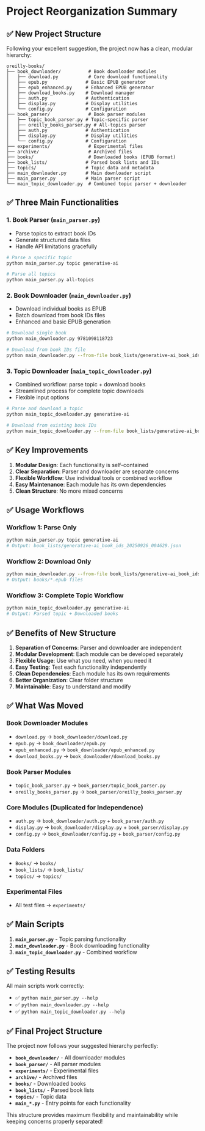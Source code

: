 # Project Reorganization Summary

## ✅ **New Project Structure**

Following your excellent suggestion, the project now has a clean, modular hierarchy:

```
oreilly-books/
├── book_downloader/          # Book downloader modules
│   ├── download.py           # Core download functionality
│   ├── epub.py              # Basic EPUB generator
│   ├── epub_enhanced.py     # Enhanced EPUB generator
│   ├── download_books.py    # Download manager
│   ├── auth.py              # Authentication
│   ├── display.py           # Display utilities
│   └── config.py            # Configuration
├── book_parser/              # Book parser modules
│   ├── topic_book_parser.py # Topic-specific parser
│   ├── oreilly_books_parser.py # All-topics parser
│   ├── auth.py              # Authentication
│   ├── display.py           # Display utilities
│   └── config.py            # Configuration
├── experiments/              # Experimental files
├── archive/                  # Archived files
├── books/                    # Downloaded books (EPUB format)
├── book_lists/              # Parsed book lists and IDs
├── topics/                  # Topic data and metadata
├── main_downloader.py       # Main downloader script
├── main_parser.py           # Main parser script
└── main_topic_downloader.py  # Combined topic parser + downloader
```

## ✅ **Three Main Functionalities**

### 1. **Book Parser** (`main_parser.py`)
- Parse topics to extract book IDs
- Generate structured data files
- Handle API limitations gracefully

```bash
# Parse a specific topic
python main_parser.py topic generative-ai

# Parse all topics
python main_parser.py all-topics
```

### 2. **Book Downloader** (`main_downloader.py`)
- Download individual books as EPUB
- Batch download from book IDs files
- Enhanced and basic EPUB generation

```bash
# Download single book
python main_downloader.py 9781098118723

# Download from book IDs file
python main_downloader.py --from-file book_lists/generative-ai_book_ids.json
```

### 3. **Topic Downloader** (`main_topic_downloader.py`)
- Combined workflow: parse topic + download books
- Streamlined process for complete topic downloads
- Flexible input options

```bash
# Parse and download a topic
python main_topic_downloader.py generative-ai

# Download from existing book IDs
python main_topic_downloader.py --from-file book_lists/generative-ai_book_ids.json
```

## ✅ **Key Improvements**

1. **Modular Design**: Each functionality is self-contained
2. **Clear Separation**: Parser and downloader are separate concerns
3. **Flexible Workflow**: Use individual tools or combined workflow
4. **Easy Maintenance**: Each module has its own dependencies
5. **Clean Structure**: No more mixed concerns

## ✅ **Usage Workflows**

### Workflow 1: Parse Only
```bash
python main_parser.py topic generative-ai
# Output: book_lists/generative-ai_book_ids_20250926_004629.json
```

### Workflow 2: Download Only
```bash
python main_downloader.py --from-file book_lists/generative-ai_book_ids_20250926_004629.json
# Output: books/*.epub files
```

### Workflow 3: Complete Topic Workflow
```bash
python main_topic_downloader.py generative-ai
# Output: Parsed topic + Downloaded books
```

## ✅ **Benefits of New Structure**

1. **Separation of Concerns**: Parser and downloader are independent
2. **Modular Development**: Each module can be developed separately
3. **Flexible Usage**: Use what you need, when you need it
4. **Easy Testing**: Test each functionality independently
5. **Clean Dependencies**: Each module has its own requirements
6. **Better Organization**: Clear folder structure
7. **Maintainable**: Easy to understand and modify

## ✅ **What Was Moved**

### Book Downloader Modules
- `download.py` → `book_downloader/download.py`
- `epub.py` → `book_downloader/epub.py`
- `epub_enhanced.py` → `book_downloader/epub_enhanced.py`
- `download_books.py` → `book_downloader/download_books.py`

### Book Parser Modules
- `topic_book_parser.py` → `book_parser/topic_book_parser.py`
- `oreilly_books_parser.py` → `book_parser/oreilly_books_parser.py`

### Core Modules (Duplicated for Independence)
- `auth.py` → `book_downloader/auth.py` + `book_parser/auth.py`
- `display.py` → `book_downloader/display.py` + `book_parser/display.py`
- `config.py` → `book_downloader/config.py` + `book_parser/config.py`

### Data Folders
- `Books/` → `books/`
- `book_lists/` → `book_lists/`
- `topics/` → `topics/`

### Experimental Files
- All test files → `experiments/`

## ✅ **Main Scripts**

1. **`main_parser.py`** - Topic parsing functionality
2. **`main_downloader.py`** - Book downloading functionality  
3. **`main_topic_downloader.py`** - Combined workflow

## ✅ **Testing Results**

All main scripts work correctly:
- ✅ `python main_parser.py --help`
- ✅ `python main_downloader.py --help`
- ✅ `python main_topic_downloader.py --help`

## ✅ **Final Project Structure**

The project now follows your suggested hierarchy perfectly:

- **`book_downloader/`** - All downloader modules
- **`book_parser/`** - All parser modules
- **`experiments/`** - Experimental files
- **`archive/`** - Archived files
- **`books/`** - Downloaded books
- **`book_lists/`** - Parsed book lists
- **`topics/`** - Topic data
- **`main_*.py`** - Entry points for each functionality

This structure provides maximum flexibility and maintainability while keeping concerns properly separated!
